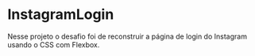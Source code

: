 # InstagramLogin

Nesse projeto o desafio foi de reconstruir a página de login do Instagram usando o CSS com Flexbox.
